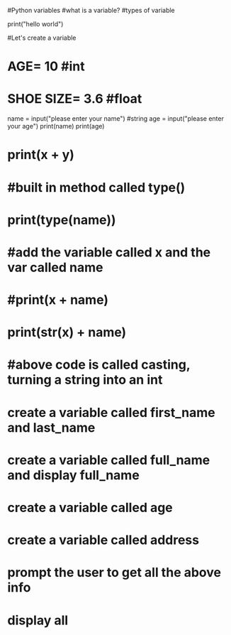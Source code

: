#Python variables
#what is a variable?
#types of variable


print("hello world")

#Let's create a variable

# AGE= 10 #int
# SHOE SIZE= 3.6 #float
name = input("please enter your name") #string
age = input("please enter your age")
print(name)
print(age)

# print(x + y)
#
# #built in method called type()
# print(type(name))
#
# #add the variable called x and the var called name
#
# #print(x + name)
# print(str(x) + name)
#
# #above code is called casting, turning a string into an int

# create a variable called first_name and last_name


# create a variable called full_name and display full_name

# create a variable called age

# create a variable called address

# prompt the user to get all the above info

# display all

